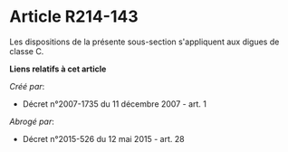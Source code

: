 # Article R214-143

Les dispositions de la présente sous-section s'appliquent aux digues de classe C.

**Liens relatifs à cet article**

_Créé par_:

  - Décret n°2007-1735 du 11 décembre 2007 - art. 1

_Abrogé par_:

  - Décret n°2015-526 du 12 mai 2015 - art. 28
